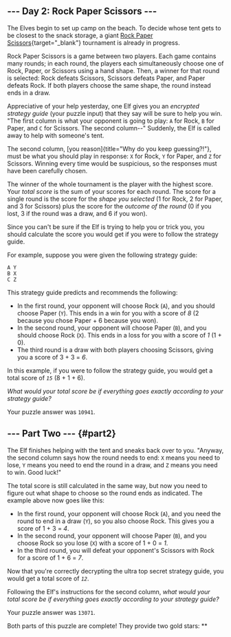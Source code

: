 ## \-\-- Day 2: Rock Paper Scissors \-\--

The Elves begin to set up camp on the beach. To decide whose tent gets
to be closest to the snack storage, a giant [Rock Paper
Scissors](https://en.wikipedia.org/wiki/Rock_paper_scissors){target="_blank"}
tournament is already in progress.

Rock Paper Scissors is a game between two players. Each game contains
many rounds; in each round, the players each simultaneously choose one
of Rock, Paper, or Scissors using a hand shape. Then, a winner for that
round is selected: Rock defeats Scissors, Scissors defeats Paper, and
Paper defeats Rock. If both players choose the same shape, the round
instead ends in a draw.

Appreciative of your help yesterday, one Elf gives you an *encrypted
strategy guide* (your puzzle input) that they say will be sure to help
you win. \"The first column is what your opponent is going to play: `A`
for Rock, `B` for Paper, and `C` for Scissors. The second column\--\"
Suddenly, the Elf is called away to help with someone\'s tent.

The second column, [you reason]{title="Why do you keep guessing?!"},
must be what you should play in response: `X` for Rock, `Y` for Paper,
and `Z` for Scissors. Winning every time would be suspicious, so the
responses must have been carefully chosen.

The winner of the whole tournament is the player with the highest score.
Your *total score* is the sum of your scores for each round. The score
for a single round is the score for the *shape you selected* (1 for
Rock, 2 for Paper, and 3 for Scissors) plus the score for the *outcome
of the round* (0 if you lost, 3 if the round was a draw, and 6 if you
won).

Since you can\'t be sure if the Elf is trying to help you or trick you,
you should calculate the score you would get if you were to follow the
strategy guide.

For example, suppose you were given the following strategy guide:

    A Y
    B X
    C Z

This strategy guide predicts and recommends the following:

-   In the first round, your opponent will choose Rock (`A`), and you
    should choose Paper (`Y`). This ends in a win for you with a score
    of *8* (2 because you chose Paper + 6 because you won).
-   In the second round, your opponent will choose Paper (`B`), and you
    should choose Rock (`X`). This ends in a loss for you with a score
    of *1* (1 + 0).
-   The third round is a draw with both players choosing Scissors,
    giving you a score of 3 + 3 = *6*.

In this example, if you were to follow the strategy guide, you would get
a total score of *`15`* (8 + 1 + 6).

*What would your total score be if everything goes exactly according to
your strategy guide?*

Your puzzle answer was `10941`.

## \-\-- Part Two \-\-- {#part2}

The Elf finishes helping with the tent and sneaks back over to you.
\"Anyway, the second column says how the round needs to end: `X` means
you need to lose, `Y` means you need to end the round in a draw, and `Z`
means you need to win. Good luck!\"

The total score is still calculated in the same way, but now you need to
figure out what shape to choose so the round ends as indicated. The
example above now goes like this:

-   In the first round, your opponent will choose Rock (`A`), and you
    need the round to end in a draw (`Y`), so you also choose Rock. This
    gives you a score of 1 + 3 = *4*.
-   In the second round, your opponent will choose Paper (`B`), and you
    choose Rock so you lose (`X`) with a score of 1 + 0 = *1*.
-   In the third round, you will defeat your opponent\'s Scissors with
    Rock for a score of 1 + 6 = *7*.

Now that you\'re correctly decrypting the ultra top secret strategy
guide, you would get a total score of *`12`*.

Following the Elf\'s instructions for the second column, *what would
your total score be if everything goes exactly according to your
strategy guide?*

Your puzzle answer was `13071`.

Both parts of this puzzle are complete! They provide two gold stars:
\*\*
